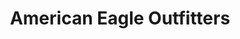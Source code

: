 ---
title: "American Eagle Outfitters"
url: /charleston/american-eagle-outfitters/
shop: clothes
---